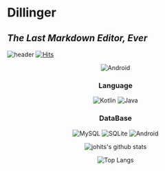 # Dillinger
## _The Last Markdown Editor, Ever_
![header](https://capsule-render.vercel.app/api?type=waving&color=auto&height=300&section=header&text=Johits&fontSize=90)
[![Hits](https://hits.seeyoufarm.com/api/count/incr/badge.svg?url=https%3A%2F%2Fgithub.com%2Fjohits%2Fjohits&count_bg=%2379C83D&title_bg=%23555555&icon=&icon_color=%23E7E7E7&title=hits&edge_flat=false)](https://hits.seeyoufarm.com)

<p align="center">
<img alt="Android" src ="https://img.shields.io/badge/Android-3DDC84.svg?&style=for-the-badge&logo=Android&logoColor=white"/>
</p>  
<h3 align="center"> Language  </h3>
<p align="center">
<img alt="Kotlin" src ="https://img.shields.io/badge/Kotlin-7F52FF.svg?&style=for-the-badge&logo=Kotlin&logoColor=white"/>
<img alt="Java" src ="https://img.shields.io/badge/Java-FF160B.svg?&style=for-the-badge&logo=Java&logoColor=white"/>

</p>
<h3 align="center">  DataBase </h3>
<p align="center">
<img alt="MySQL" src ="https://img.shields.io/badge/MySQL-4479A1.svg?&style=for-the-badge&logo=MySQL&logoColor=white"/>
<img alt="SQLite" src ="https://img.shields.io/badge/SQLite-003B57.svg?&style=for-the-badge&logo=SQLite&logoColor=white"/>
<img alt="Android" src ="https://img.shields.io/badge/Firebase-FFCA28.svg?&style=for-the-badge&logo=Firebase&logoColor=white"/>
</p>

  

  
</hr>
</hr>
</hr>
</hr>

<div align=center>

   
      
         
  
![johits's github stats](https://github-readme-stats.vercel.app/api?username=johits&show_icons=true)
    
        
            
![Top Langs](https://github-readme-stats.vercel.app/api/top-langs/?username=johits&layout=compact)
